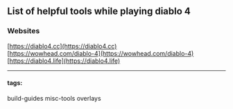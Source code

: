 
## List of helpful tools while playing diablo 4

### Websites
[https://diablo4.cc](https://diablo4.cc)  
[https://wowhead.com/diablo-4](https://wowhead.com/diablo-4)  
[https://diablo4.life](https://diablo4.life)  

---

#### tags:
build-guides
misc-tools
overlays
